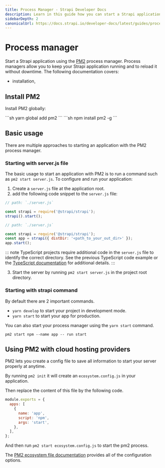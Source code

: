 ```yaml
---
title: Process Manager - Strapi Developer Docs
description: Learn in this guide how you can start a Strapi application using a process manager.
sidebarDepth: 2
canonicalUrl: https://docs.strapi.io/developer-docs/latest/guides/process-manager.html
---
```


<!-- TO DO:
2. reorg 
3. proofread
4. test

-->

# Process manager

Start a Strapi application using the [PM2](https://pm2.keymetrics.io/) process manager. Process managers allow you to keep your Strapi application running and to reload it without downtime. The following documentation covers: 

- installation,



## Install PM2

Install PM2 globally:

<code-group>

<code-block title="YARN">
```sh
yarn global add pm2
```
</code-block>

<code-block title="NPM">
```sh
npm install pm2 -g
```
</code-block>

</code-group>

## Basic usage

There are multiple approaches to starting an application with the PM2 process manager. 

### Starting with server.js file

The basic usage to start an application with PM2 is to run a command such as `pm2 start server.js`. To configure and run your application:

1. Create a `server.js` file at the application root.
2. add the following code snippet to the `server.js` file:

<code-group>
<code-block title="JAVASCRIPT">

```js
// path: `./server.js`

const strapi = require('@strapi/strapi');
strapi().start();
```

</code-block>
<code-block title="TYPESCRIPT">

```js
// path: `./server.js`

const strapi = require('@strapi/strapi');
const app = strapi({ distDir: '<path_to_your_out_dir>' });
app.start();
```

</code-block>
</code-group>

::: note
TypeScript projects require additional code in the `server.js` file to identify the correct directory. See the previous TypeScript code example or the [TypeScript documentation](/developer-docs/latest/development/typescript.md#start-strapi-programmatically) for additional details.
:::

3. Start the server by running `pm2 start server.js` in the project root directory.

### Starting with strapi command

By default there are 2 important commands.

- `yarn develop` to start your project in development mode.
- `yarn start` to start your app for production.

You can also start your process manager using the `yarn start` command.

`pm2 start npm --name app -- run start`

## Using PM2 with cloud hosting providers

PM2 lets you create a config file to save all information to start your server properly at anytime.

By running `pm2 init` it will create an `ecosystem.config.js` in your application.

Then replace the content of this file by the following code.

```js
module.exports = {
  apps: [
    {
      name: 'app',
      script: 'npm',
      args: 'start',
    },
  ],
};
```

And then run `pm2 start ecosystem.config.js` to start the pm2 process.

The [PM2 ecosystem file documentation](https://pm2.keymetrics.io/docs/usage/application-declaration/) provides all of the configuration options. 
